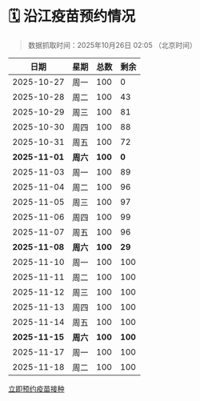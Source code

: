 # 🗓️ 沿江疫苗预约情况

> 数据抓取时间：2025年10月26日 02:05 （北京时间）

| 日期 | 星期 | 总数 | 剩余 |
|------|------|------|------|
| 2025-10-27 | 周一 | 100 | 0 |
| 2025-10-28 | 周二 | 100 | 43 |
| 2025-10-29 | 周三 | 100 | 81 |
| 2025-10-30 | 周四 | 100 | 88 |
| 2025-10-31 | 周五 | 100 | 72 |
| **2025-11-01** | **周六** | **100** | **0** |
| 2025-11-03 | 周一 | 100 | 89 |
| 2025-11-04 | 周二 | 100 | 96 |
| 2025-11-05 | 周三 | 100 | 97 |
| 2025-11-06 | 周四 | 100 | 99 |
| 2025-11-07 | 周五 | 100 | 96 |
| **2025-11-08** | **周六** | **100** | **29** |
| 2025-11-10 | 周一 | 100 | 100 |
| 2025-11-11 | 周二 | 100 | 100 |
| 2025-11-12 | 周三 | 100 | 100 |
| 2025-11-13 | 周四 | 100 | 100 |
| 2025-11-14 | 周五 | 100 | 100 |
| **2025-11-15** | **周六** | **100** | **100** |
| 2025-11-17 | 周一 | 100 | 100 |
| 2025-11-18 | 周二 | 100 | 100 |


<div class="button-container">
<a class="btn" href="http://yfzweb.ishequ.net/#/login" target="_blank">立即预约疫苗接种</a>
</div>
